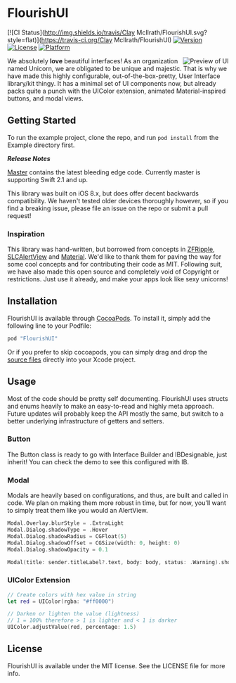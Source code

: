 # FlourishUI

[![CI Status](http://img.shields.io/travis/Clay McIlrath/FlourishUI.svg?style=flat)](https://travis-ci.org/Clay McIlrath/FlourishUI)
[![Version](https://img.shields.io/cocoapods/v/FlourishUI.svg?style=flat)](http://cocoapods.org/pods/FlourishUI)
[![License](https://img.shields.io/cocoapods/l/FlourishUI.svg?style=flat)](http://cocoapods.org/pods/FlourishUI)
[![Platform](https://img.shields.io/cocoapods/p/FlourishUI.svg?style=flat)](http://cocoapods.org/pods/FlourishUI)

<img src="https://github.com/thinkclay/FlourishUI/blob/master/Screenshots/animated.gif" alt="Preview of UI" align="right" />

We absolutely **love** beautiful interfaces! As an organization named Unicorn, we are obligated to be unique and majestic. That is why we have made this highly configurable, out-of-the-box-pretty, User Interface library/kit thingy. It has a minimal set of UI components now, but already packs quite a punch with the UIColor extension, animated Material-inspired buttons, and modal views.

## Getting Started

To run the example project, clone the repo, and run `pod install` from the Example directory first.






***Release Notes***

[Master](https://github.com/unicorn/FlourishUI/tree/master) contains the latest bleeding edge code. Currently master is supporting Swift 2.1 and up.

This library was built on iOS 8.x, but does offer decent backwards compatibility. We haven't tested older devices thoroughly however, so if you find a breaking issue, please file an issue on the repo or submit a pull request!


### Inspiration

This library was hand-written, but borrowed from concepts in [ZFRipple](https://github.com/zoonooz/ZFRippleButton),
[SLCAlertView](https://github.com/vikmeup/SCLAlertView-Swift) and [Material](http://www.google.com/design/spec/material-design/introduction.html). We'd like to thank them for paving the way for some cool concepts and for contributing their code as MIT. Following suit, we have also made this open source and completely void of Copyright or restrictions. Just use it already, and make your apps look like sexy unicorns!


## Installation

FlourishUI is available through [CocoaPods](http://cocoapods.org). To install it, simply add the following line to your Podfile:

```ruby
pod "FlourishUI"
```

Or if you prefer to skip cocoapods, you can simply drag and drop the [source files](https://github.com/thinkclay/FlourishUI/tree/master/Pod/Classes) directly into your Xcode project.


## Usage

Most of the code should be pretty self documenting. FlourishUI uses structs and enums heavily to make an easy-to-read and highly meta approach. Future updates will probably keep the API mostly the same, but switch to a better underlying infrastructure of getters and setters.

### Button

The Button class is ready to go with Interface Builder and IBDesignable, just inherit!
You can check the demo to see this configured with IB.

### Modal

Modals are heavily based on configurations, and thus, are built and called in code.
We plan on making them more robust in time, but for now, you'll want to simply treat them like you would an AlertView.

```swift
Modal.Overlay.blurStyle = .ExtraLight
Modal.Dialog.shadowType = .Hover
Modal.Dialog.shadowRadius = CGFloat(5)
Modal.Dialog.shadowOffset = CGSize(width: 0, height: 0)
Modal.Dialog.shadowOpacity = 0.1

Modal(title: sender.titleLabel?.text, body: body, status: .Warning).show()
```

### UIColor Extension

```swift
// Create colors with hex value in string
let red = UIColor(rgba: "#ff0000")

// Darken or lighten the value (lightness)
// 1 = 100% therefore > 1 is lighter and < 1 is darker
UIColor.adjustValue(red, percentage: 1.5)
```

## License

FlourishUI is available under the MIT license. See the LICENSE file for more info.
